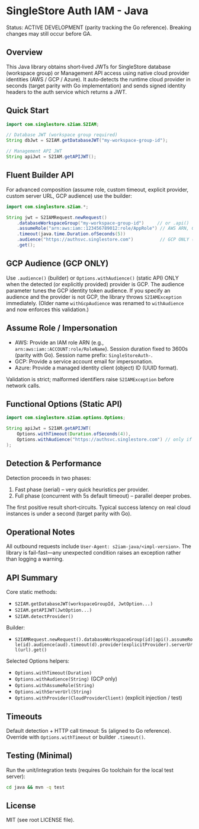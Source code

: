 SingleStore Auth IAM - Java
===========================

Status: ACTIVE DEVELOPMENT (parity tracking the Go reference). Breaking changes may still occur before GA.

Overview
--------
This Java library obtains short‑lived JWTs for SingleStore database (workspace group) or Management API access using native cloud provider identities (AWS / GCP / Azure). It auto‑detects the runtime cloud provider in seconds (target parity with Go implementation) and sends signed identity headers to the auth service which returns a JWT.

Quick Start
-----------
```java
import com.singlestore.s2iam.S2IAM;

// Database JWT (workspace group required)
String dbJwt = S2IAM.getDatabaseJWT("my-workspace-group-id");

// Management API JWT
String apiJwt = S2IAM.getAPIJWT();
```

Fluent Builder API
------------------
For advanced composition (assume role, custom timeout, explicit provider, custom server URL, GCP audience) use the builder:

```java
import com.singlestore.s2iam.*;

String jwt = S2IAMRequest.newRequest()
    .databaseWorkspaceGroup("my-workspace-group-id")     // or .api()
    .assumeRole("arn:aws:iam::123456789012:role/AppRole") // AWS ARN, GCP service account email, or Azure client ID
    .timeout(java.time.Duration.ofSeconds(5))
    .audience("https://authsvc.singlestore.com")          // GCP ONLY (see below)
    .get();
```

GCP Audience (GCP ONLY)
-----------------------
Use `.audience()` (builder) or `Options.withAudience()` (static API) ONLY when the detected (or explicitly provided) provider is GCP. The audience parameter tunes the GCP identity token audience. If you specify an audience and the provider is not GCP, the library throws `S2IAMException` immediately. (Older name `withGcpAudience` was renamed to `withAudience` and now enforces this validation.)

Assume Role / Impersonation
---------------------------
- AWS: Provide an IAM role ARN (e.g., `arn:aws:iam::ACCOUNT:role/RoleName`). Session duration fixed to 3600s (parity with Go). Session name prefix: `SingleStoreAuth-`.
- GCP: Provide a service account email for impersonation.
- Azure: Provide a managed identity client (object) ID (UUID format).

Validation is strict; malformed identifiers raise `S2IAMException` before network calls.

Functional Options (Static API)
-------------------------------
```java
import com.singlestore.s2iam.options.Options;

String apiJwt = S2IAM.getAPIJWT(
    Options.withTimeout(Duration.ofSeconds(4)),
    Options.withAudience("https://authsvc.singlestore.com") // only if running on GCP
);
```

Detection & Performance
-----------------------
Detection proceeds in two phases:
1. Fast phase (serial) – very quick heuristics per provider.
2. Full phase (concurrent with 5s default timeout) – parallel deeper probes.

The first positive result short‑circuits. Typical success latency on real cloud instances is under a second (target parity with Go).

Operational Notes
-----------------
All outbound requests include `User-Agent: s2iam-java/<impl-version>`. The library is fail-fast—any unexpected condition raises an exception rather than logging a warning.

API Summary
-----------
Core static methods:
- `S2IAM.getDatabaseJWT(workspaceGroupId, JwtOption...)`
- `S2IAM.getAPIJWT(JwtOption...)`
- `S2IAM.detectProvider()`

Builder:
- `S2IAMRequest.newRequest().databaseWorkspaceGroup(id)|api().assumeRole(id).audience(aud).timeout(d).provider(explicitProvider).serverUrl(url).get()`

Selected Options helpers:
- `Options.withTimeout(Duration)`
- `Options.withAudience(String)` (GCP only)
- `Options.withAssumeRole(String)`
- `Options.withServerUrl(String)`
- `Options.withProvider(CloudProviderClient)` (explicit injection / test)

Timeouts
--------
Default detection + HTTP call timeout: 5s (aligned to Go reference). Override with `Options.withTimeout` or builder `.timeout()`.

Testing (Minimal)
-----------------
Run the unit/integration tests (requires Go toolchain for the local test server):
```bash
cd java && mvn -q test
```

License
-------
MIT (see root LICENSE file).
